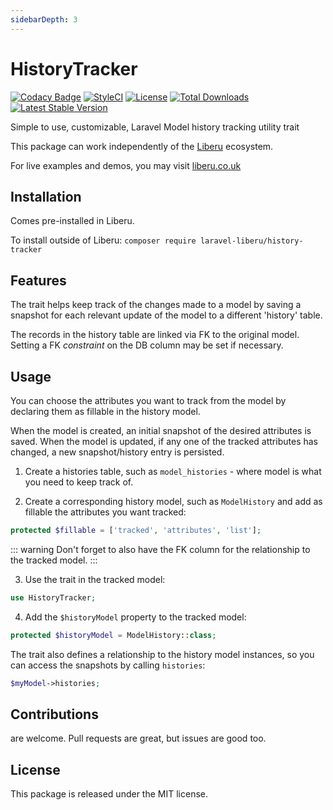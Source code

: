 ```yaml
---
sidebarDepth: 3
---
```


# HistoryTracker

[![Codacy Badge](https://api.codacy.com/project/badge/Grade/71c1e5e3e2c940fa8f3fb0ebda9db1fb)](https://www.codacy.com/app/laravel-liberu/history-tracker?utm_source=github.com&amp;utm_medium=referral&amp;utm_content=laravel-liberu/history-tracker&amp;utm_campaign=Badge_Grade)
[![StyleCI](https://github.styleci.io/repos/85500161/shield?branch=master)](https://github.styleci.io/repos/85500161)
[![License](https://poser.pugx.org/laravel-liberu/history-tracker/license)](https://packagist.org/packages/laravel-liberu/history-tracker)
[![Total Downloads](https://poser.pugx.org/laravel-liberu/history-tracker/downloads)](https://packagist.org/packages/laravel-liberu/history-tracker)
[![Latest Stable Version](https://poser.pugx.org/laravel-liberu/history-tracker/version)](https://packagist.org/packages/laravel-liberu/history-tracker)

Simple to use, customizable, Laravel Model history tracking utility trait

This package can work independently of the [Liberu](https://github.com/laravel-liberu/Liberu) ecosystem.

For live examples and demos, you may visit [liberu.co.uk](https://www.liberu.co.uk)

## Installation

Comes pre-installed in Liberu.

To install outside of Liberu: `composer require laravel-liberu/history-tracker`

## Features

The trait helps keep track of the changes made to a model by saving a snapshot for each relevant update of the model to a different 'history' table.

The records in the history table are linked via FK to the original model. Setting a FK *constraint* on the DB column may be set if necessary.

## Usage

You can choose the attributes you want to track from the model by declaring them as fillable in the history model.

When the model is created, an initial snapshot of the desired attributes is saved. When the model is updated, if any one of the tracked attributes has changed, a new snapshot/history entry is persisted.  

1. Create a histories table, such as `model_histories` - where model is what you need to keep track of.

2. Create a corresponding history model, such as `ModelHistory` and add as fillable the attributes you want tracked:

```php 
protected $fillable = ['tracked', 'attributes', 'list'];
```

::: warning
Don't forget to also have the FK column for the relationship to the tracked model.
:::

3. Use the trait in the tracked model:

```php
use HistoryTracker;
```

4. Add the `$historyModel` property to the tracked model:

```php
protected $historyModel = ModelHistory::class;
```

The trait also defines a relationship to the history model instances, 
so you can access the snapshots by calling `histories`:

```php
$myModel->histories;
```  

## Contributions

are welcome. Pull requests are great, but issues are good too.

## License

This package is released under the MIT license.
